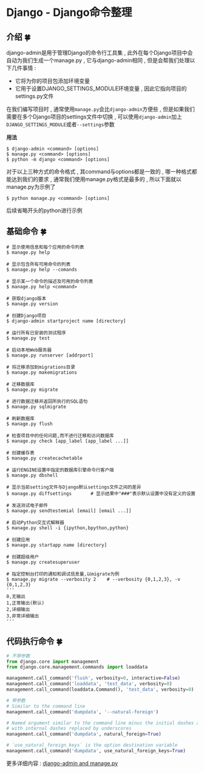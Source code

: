 # Django - Django命令整理






<extoc></extoc>

## 介绍  🍀

django-admin是用于管理Django的命令行工具集 , 此外在每个Django项目中会自动为我们生成一个manage.py , 它与django-admin相同 , 但是会帮我们处理以下几件事情 : 

- 它将为你的项目包添加环境变量
- 它用于设置DJANGO_SETTINGS_MODULE环境变量 , 因此它指向项目的settings.py文件

在我们编写项目时 , 通常使用`manage.py`会比`django-admin`方便些 , 但是如果我们需要在多个Django项目的settings文件中切换 , 可以使用`django-admin`加上`DJANGO_SETTINGS_MODULE`或者`--settings`参数

**用法**

```shell
$ django-admin <command> [options]
$ manage.py <command> [options]
$ python -m django <command> [options]
```

对于以上三种方式的命令格式 , 其command与options都是一致的 , 哪一种格式都能达到我们的要求 , 通常我们使用manage.py格式是最多的 , 所以下面就以manage.py为示例了 

```shell
$ python manage.py <command> [options]
```

后续省略开头的python进行示例

## 基础命令  🍀

```shell
# 显示使用信息和每个应用的命令列表
$ manage.py help

# 显示包含所有可用命令的列表
$ manage.py help --comands

# 显示某一个命令的描述及可用的命令列表
$ manage.py help <command>

# 获取django版本
$ manage.py version

# 创建Django项目
$ django-admin startproject name [directory]

# 运行所有已安装的测试程序
$ manage.py test

# 启动本地Web服务器
$ manage.py runserver [addrport]

# 将迁移添加到migrations目录
$ manage.py makemigrations

# 迁移数据库
$ manage.py migrate

# 进行数据迁移并返回所执行的SQL语句
$ manage.py sqlmigrate 

# 刷新数据库
$ manage.py flush

# 检查项目中的任何问题,而不进行迁移和访问数据库
$ manage.py check [app_label [app_label ...]] 

# 创建缓存表
$ manage.py createcachetable

# 运行ENGINE设置中指定的数据库引擎命令行客户端
$ manage.py dbshell

# 显示当前setting文件与Django默认settings文件之间的差异
$ manage.py diffsettings       # 显示结果中"###"表示默认设置中没有定义的设置

# 发送测试电子邮件
$ manage.py sendtestemial [email] [email ...]]

# 启动Python交互式解释器
$ manage.py shell -i {ipython,bpython,python}

# 创建应用
$ manage.py startapp name [directory]

# 创建超级用户
$ manage.py createsuperuser

# 指定控制台打印的通知和调试信息量,以migrate为例
$ manage.py migrate --verbosity 2    # --verbosity {0,1,2,3}, -v {0,1,2,3}
'''
0,无输出
1,正常输出(默认)
2,详细输出
3,非常详细输出
'''
```

## 代码执行命令  🍀

```python
# 不带参数
from django.core import management
from django.core.management.commands import loaddata

management.call_command('flush', verbosity=0, interactive=False)
management.call_command('loaddata', 'test_data', verbosity=0)
management.call_command(loaddata.Command(), 'test_data', verbosity=0)

# 带参数
# Similar to the command line
management.call_command('dumpdata', '--natural-foreign')

# Named argument similar to the command line minus the initial dashes and
# with internal dashes replaced by underscores
management.call_command('dumpdata', natural_foreign=True)

# `use_natural_foreign_keys` is the option destination variable
management.call_command('dumpdata', use_natural_foreign_keys=True)
```

更多详细内容 : [django-admin and manage.py](https://docs.djangoproject.com/en/1.11/ref/django-admin/) 